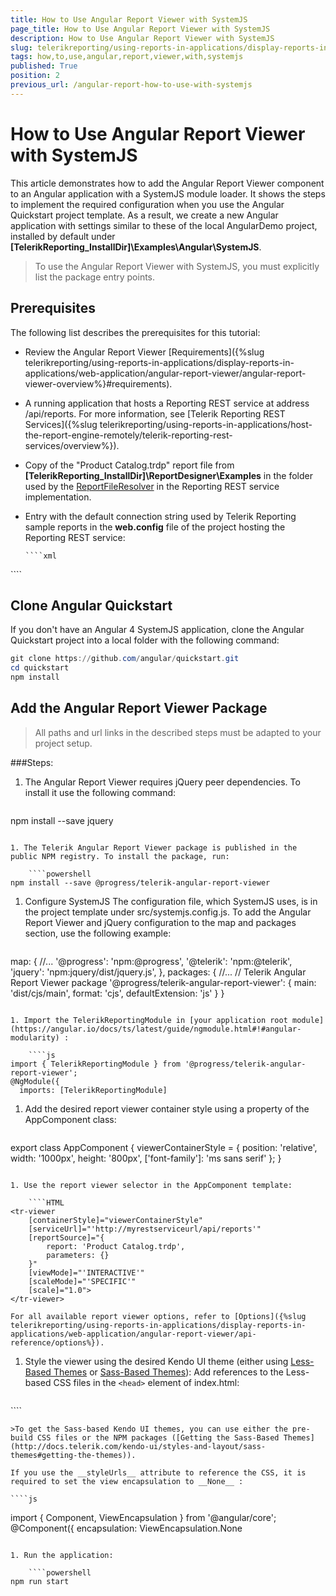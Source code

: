 ```yaml
---
title: How to Use Angular Report Viewer with SystemJS
page_title: How to Use Angular Report Viewer with SystemJS 
description: How to Use Angular Report Viewer with SystemJS
slug: telerikreporting/using-reports-in-applications/display-reports-in-applications/web-application/angular-report-viewer/how-to-use-angular-report-viewer-with-systemjs
tags: how,to,use,angular,report,viewer,with,systemjs
published: True
position: 2
previous_url: /angular-report-how-to-use-with-systemjs
---
```


# How to Use Angular Report Viewer with SystemJS

This article demonstrates how to add the Angular Report Viewer component to an Angular application with a SystemJS module loader. It shows the steps to implement the required configuration when you use the Angular Quickstart project template. As a result, we create a new Angular application with settings similar to these of the local AngularDemo project, installed by default under __[TelerikReporting_InstallDir]\Examples\Angular\SystemJS__. 

> To use the Angular Report Viewer with SystemJS, you must explicitly list the package entry points.         

## Prerequisites

The following list describes the prerequisites for this tutorial:         

* Review the Angular Report Viewer [Requirements]({%slug telerikreporting/using-reports-in-applications/display-reports-in-applications/web-application/angular-report-viewer/angular-report-viewer-overview%}#requirements). 

* A running application that hosts a Reporting REST service at address /api/reports. For more information, see [Telerik Reporting REST Services]({%slug telerikreporting/using-reports-in-applications/host-the-report-engine-remotely/telerik-reporting-rest-services/overview%}). 

* Copy of the "Product Catalog.trdp" report file from __[TelerikReporting_InstallDir]\ReportDesigner\Examples__ in the folder used by the  [ReportFileResolver](/reporting/api/Telerik.Reporting.Services.WebApi.ReportFileResolver) in the Reporting REST service implementation. 

* Entry with the default connection string used by Telerik Reporting sample reports in the __web.config__ file of the project hosting the Reporting REST service: 
    
      ````xml
<connectionStrings>
     <add name="Telerik.Reporting.Examples.CSharp.Properties.Settings.TelerikConnectionString"
                connectionString="Data Source=(local);Initial Catalog=AdventureWorks;Integrated Security=SSPI"
                providerName="System.Data.SqlClient" />
</connectionStrings>
````

## Clone Angular Quickstart

If you don't have an Angular 4 SystemJS application, clone the Angular Quickstart project into a local folder with the following command: 
    
````powershell
git clone https://github.com/angular/quickstart.git
cd quickstart
npm install
````

## Add the Angular Report Viewer Package

> All paths and url links in the described steps must be adapted to your project setup. 

###Steps:

1. The Angular Report Viewer requires jQuery peer dependencies. To install it use the following command:
    
    ````powershell
npm install --save jquery
````

1. The Telerik Angular Report Viewer package is published in the public NPM registry. To install the package, run: 
    
    ````powershell
npm install --save @progress/telerik-angular-report-viewer
````

1. Configure SystemJS The configuration file, which SystemJS uses, is in the project template under src/systemjs.config.js. To add the Angular Report Viewer and jQuery configuration to the map and packages section, use the following example: 
    
    ````js
map: {
  //...
  '@progress': 'npm:@progress',
  '@telerik': 'npm:@telerik',
  'jquery': 'npm:jquery/dist/jquery.js',
},
packages: {
  //...
  // Telerik Angular Report Viewer package
  '@progress/telerik-angular-report-viewer': {
    main: 'dist/cjs/main',
    format: 'cjs',
    defaultExtension: 'js'
  }
}
````

1. Import the TelerikReportingModule in [your application root module](https://angular.io/docs/ts/latest/guide/ngmodule.html#!#angular-modularity) : 
    
    ````js
import { TelerikReportingModule } from '@progress/telerik-angular-report-viewer';
@NgModule({
  imports: [TelerikReportingModule]
````

1. Add the desired report viewer container style using a property of the AppComponent class:
    
    ````js
export class AppComponent {
  viewerContainerStyle = {
    position: 'relative',
    width: '1000px',
    height: '800px',
    ['font-family']: 'ms sans serif'
  };
}
````

1. Use the report viewer selector in the AppComponent template:
    
    ````HTML
<tr-viewer
    [containerStyle]="viewerContainerStyle"
    [serviceUrl]="'http://myrestserviceurl/api/reports'"
    [reportSource]="{
        report: 'Product Catalog.trdp',
        parameters: {}
    }"
    [viewMode]="'INTERACTIVE'"
    [scaleMode]="'SPECIFIC'"
    [scale]="1.0">
</tr-viewer>
````

    For all available report viewer options, refer to [Options]({%slug telerikreporting/using-reports-in-applications/display-reports-in-applications/web-application/angular-report-viewer/api-reference/options%}).

1. Style the viewer using the desired Kendo UI theme (еither using [Less-Based Themes](http://docs.telerik.com/kendo-ui/styles-and-layout/appearance-styling)  or  [Sass-Based Themes](http://docs.telerik.com/kendo-ui/styles-and-layout/sass-themes)): Add references to the Less-based CSS files in the ```<head>``` element of index.html:
    
    ````html
<!-- The required Less-based styles -->
<link href="https://kendo.cdn.telerik.com/2022.1.301/styles/kendo.common.min.css" rel="stylesheet" />
<link href="https://kendo.cdn.telerik.com/2022.1.301/styles/kendo.blueopal.min.css" rel="stylesheet" />
````

    >To get the Sass-based Kendo UI themes, you can use either the pre-build CSS files or the NPM packages ([Getting the Sass-Based Themes](http://docs.telerik.com/kendo-ui/styles-and-layout/sass-themes#getting-the-themes)). 

    If you use the __styleUrls__ attribute to reference the CSS, it is required to set the view encapsulation to __None__ : 
    
    ````js
import { Component, ViewEncapsulation } from '@angular/core';
@Component({
  encapsulation: ViewEncapsulation.None
````

1. Run the application:
    
    ````powershell
npm run start
````


